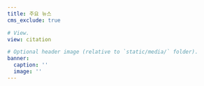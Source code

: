 ```yaml
---
title: 주요 뉴스
cms_exclude: true

# View.
view: citation

# Optional header image (relative to `static/media/` folder).
banner:
  caption: ''
  image: ''
---
```

